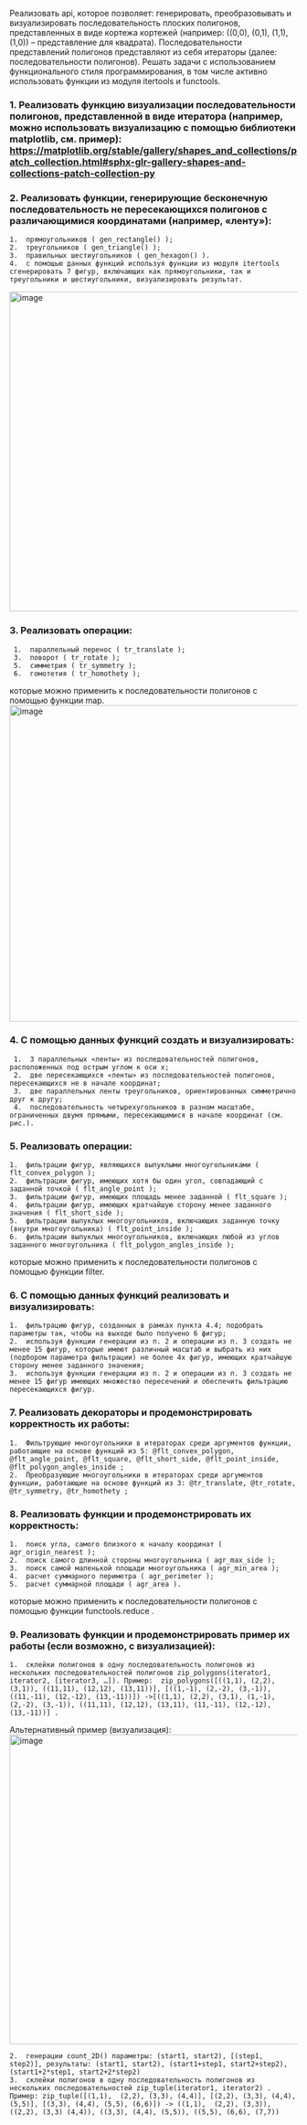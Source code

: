 Реализовать api, которое позволяет: генерировать, преобразовывать и визуализировать последовательность плоских полигонов, представленных в виде кортежа кортежей (например: ((0,0), (0,1), (1,1), (1,0)) – представление для квадрата). Последовательности представлений полигонов представляют из себя итераторы (далее: последовательности полигонов). Решать задачи с использованием функционального стиля программирования, в том числе активно использовать функции из модуля itertools и functools.
### 1.	Реализовать функцию визуализации последовательности полигонов, представленной в виде итератора (например, можно использовать визуализацию с помощью библиотеки matplotlib, см. пример): https://matplotlib.org/stable/gallery/shapes_and_collections/patch_collection.html#sphx-glr-gallery-shapes-and-collections-patch-collection-py 

### 2.	Реализовать функции, генерирующие бесконечную последовательность не пересекающихся полигонов с различающимися координатами (например, «ленту»):

    1.	прямоугольников ( gen_rectangle() );
    2.	треугольников ( gen_triangle() );
    3.	правильных шестиугольников ( gen_hexagon() ).
    4.	с помощью данных функций используя функции из модуля itertools сгенерировать 7 фигур, включающих как прямоугольники, так и треугольники и шестиугольники, визуализировать результат.
<img width="560" alt="image" src="https://github.com/user-attachments/assets/65098c43-99cb-4a1f-ba28-f1431aeba1ea" />

### 3.	Реализовать операции:
   ```
    1.	параллельный перенос ( tr_translate );
    3.	поворот ( tr_rotate );
    5.	симметрия ( tr_symmetry );   
    6.	гомотетия ( tr_homothety );
```
       
которые можно применить к последовательности полигонов с помощью функции map.
<img width="554" alt="image" src="https://github.com/user-attachments/assets/6f4fa532-9485-4824-9681-fd5859764a8f" />

### 4.	С помощью данных функций создать и визуализировать:
   ```
    1.	3 параллельных «ленты» из последовательностей полигонов, расположенных под острым углом к оси x;
    2.	две пересекающихся «ленты» из последовательностей полигонов, пересекающихся не в начале координат;
    3.	две параллельных ленты треугольников, ориентированных симметрично друг к другу;
    4.	последовательность четырехугольников в разном масштабе, ограниченных двумя прямыми, пересекающимися в начале координат (см. рис.).
  ```

### 5.	Реализовать операции: 

    1.	фильтрации фигур, являющихся выпуклыми многоугольниками ( flt_convex_polygon );
    2.	фильтрации фигур, имеющих хотя бы один угол, совпадающий с заданной точкой ( flt_angle_point );
    3.	фильтрации фигур, имеющих площадь менее заданной ( flt_square );
    4.	фильтрации фигур, имеющих кратчайшую сторону менее заданного значения ( flt_short_side );
    5.	фильтрации выпуклых многоугольников, включающих заданную точку (внутри многоугольника) ( flt_point_inside );
    6.	фильтрации выпуклых многоугольников, включающих любой из углов заданного многоугольника ( flt_polygon_angles_inside );
  
которые можно применить к последовательности полигонов с помощью функции filter.

### 6.	С помощью данных функций реализовать и визуализировать:
    1.	фильтрацию фигур, созданных в рамках пункта 4.4; подобрать параметры так, чтобы на выходе было получено 6 фигур;
    2.	используя функции генерации из п. 2 и операции из п. 3 создать не менее 15 фигур, которые имеют различный масштаб и выбрать из них (подбором параметра фильтрации) не более 4х фигур, имеющих кратчайшую сторону менее заданного значения;
    3.	используя функции генерации из п. 2 и операции из п. 3 создать не менее 15 фигур имеющих множество пересечений и обеспечить фильтрацию пересекающихся фигур.


### 7.	Реализовать декораторы и продемонстрировать корректность их работы:
    1.	Фильтрующие многоугольники в итераторах среди аргументов функции, работающие на основе функций из 5: @flt_convex_polygon, @flt_angle_point, @flt_square, @flt_short_side, @flt_point_inside, @flt_polygon_angles_inside ;
    2.	Преобразующие многоугольники в итераторах среди аргументов функции, работающие на основе функций из 3: @tr_translate, @tr_rotate, @tr_symmetry, @tr_homothety ;


### 8.	Реализовать функции и продемонстрировать их корректность: 
    1.	поиск угла, самого близкого к началу координат ( agr_origin_nearest );
    2.	поиск самого длинной стороны многоугольника ( agr_max_side ); 
    3.	поиск самой маленькой площади многоугольника ( agr_min_area );
    4.	расчет суммарного периметра ( agr_perimeter );
    5.	расчет суммарной площади ( agr_area ).
которые можно применить к последовательности полигонов с помощью функции functools.reduce .


### 9.	Реализовать функции и продемонстрировать пример их работы (если возможно, с визуализацией):
    1.	склейки полигонов в одну последовательность полигонов из нескольких последовательностей полигонов zip_polygons(iterator1, iterator2, [iterator3, …]). Пример:  zip_polygons([((1,1), (2,2), (3,1)), ((11,11), (12,12), (13,11))], [((1,-1), (2,-2), (3,-1)), ((11,-11), (12,-12), (13,-11))]) ->[((1,1), (2,2), (3,1), (1,-1), (2,-2), (3,-1)), ((11,11), (12,12), (13,11), (11,-11), (12,-12), (13,-11))] .
Альтернативный пример (визуализация):
<img width="542" alt="image" src="https://github.com/user-attachments/assets/132de030-2a6d-42df-b817-668a05e6f89e" />

    2.	генерации count_2D() параметры: (start1, start2), [(step1, step2)], результаты: (start1, start2), (start1+step1, start2+step2), (start1+2*step1, start2+2*step2)
    3.	склейки полигонов в одну последовательность полигонов из нескольких последовательностей zip_tuple(iterator1, iterator2) . Пример: zip_tuple([(1,1),  (2,2), (3,3), (4,4)], [(2,2), (3,3), (4,4), (5,5)], [(3,3), (4,4), (5,5), (6,6)]) -> ((1,1),  (2,2), (3,3)), ((2,2), (3,3) (4,4)), ((3,3), (4,4), (5,5)), ((5,5), (6,6), (7,7))



